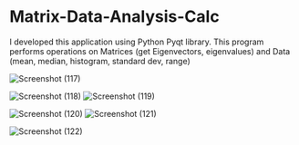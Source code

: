 # Matrix-Data-Analysis-Calc

I developed this application using Python Pyqt library. This program performs operations on Matrices (get Eigenvectors, eigenvalues) and Data (mean, median, histogram,
standard dev, range)

![Screenshot (117)](https://user-images.githubusercontent.com/105600225/233790701-1328a9ff-8107-4fc9-b16b-1ff7e29e8629.png)

![Screenshot (118)](https://user-images.githubusercontent.com/105600225/233790693-c3b31f7d-b2ab-4582-8ece-708292de2059.png)
![Screenshot (119)](https://user-images.githubusercontent.com/105600225/233790707-a61b78fd-8420-4a27-8f4a-4491e829a582.png)

![Screenshot (120)](https://user-images.githubusercontent.com/105600225/233790715-0d7013ed-baff-4e1d-9625-fb6839e207d7.png)
![Screenshot (121)](https://user-images.githubusercontent.com/105600225/233790739-8287723f-7aa8-47fa-83c7-b054d948c2d7.png)

![Screenshot (122)](https://user-images.githubusercontent.com/105600225/233790684-d2a0cbff-d0a3-469c-afaa-d0d8ff0740fd.png)






